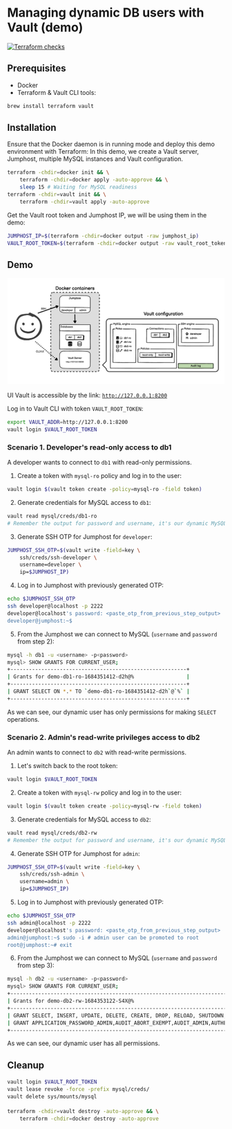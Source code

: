 # Managing dynamic DB users with Vault (demo)

[![Terraform checks](https://github.com/Amet13/dynamic-dbusers-vault-demo/actions/workflows/tf-checks.yml/badge.svg)](https://github.com/Amet13/dynamic-dbusers-vault-demo/actions/workflows/tf-checks.yml)

## Prerequisites

- Docker
- Terraform & Vault CLI tools:

```bash
brew install terraform vault
```

## Installation

Ensure that the Docker daemon is in running mode and deploy this demo environment with Terraform:
In this demo, we create a Vault server, Jumphost, multiple MySQL instances and Vault configuration.

```bash
terraform -chdir=docker init && \
    terraform -chdir=docker apply -auto-approve && \
    sleep 15 # Waiting for MySQL readiness
terraform -chdir=vault init && \
    terraform -chdir=vault apply -auto-approve
```

Get the Vault root token and Jumphost IP, we will be using them in the demo:

```bash
JUMPHOST_IP=$(terraform -chdir=docker output -raw jumphost_ip)
VAULT_ROOT_TOKEN=$(terraform -chdir=docker output -raw vault_root_token)
```

## Demo

![](image.png)

UI Vault is accessible by the link: [`http://127.0.0.1:8200`](http://127.0.0.1:8200/ui/)

Log in to Vault CLI with token `VAULT_ROOT_TOKEN`:

```bash
export VAULT_ADDR=http://127.0.0.1:8200
vault login $VAULT_ROOT_TOKEN
```

### Scenario 1. Developer's read-only access to db1

A developer wants to connect to `db1` with read-only permissions.

1. Create a token with `mysql-ro` policy and log in to the user:

```bash
vault login $(vault token create -policy=mysql-ro -field token)
```

2. Generate credentials for MySQL access to `db1`:

```bash
vault read mysql/creds/db1-ro
# Remember the output for password and username, it's our dynamic MySQL user creds
```

3. Generate SSH OTP for Jumphost for `developer`:

```bash
JUMPHOST_SSH_OTP=$(vault write -field=key \
    ssh/creds/ssh-developer \
    username=developer \
    ip=$JUMPHOST_IP)
```

4. Log in to Jumphost with previously generated OTP:

```bash
echo $JUMPHOST_SSH_OTP
ssh developer@localhost -p 2222
developer@localhost's password: <paste_otp_from_previous_step_output>
developer@jumphost:~$ 
```

5. From the Jumphost we can connect to MySQL (`username` and `password` from step 2):

```bash
mysql -h db1 -u <username> -p<password>
mysql> SHOW GRANTS FOR CURRENT_USER;
+---------------------------------------------------------+
| Grants for demo-db1-ro-1684351412-d2h@%                 |
+---------------------------------------------------------+
| GRANT SELECT ON *.* TO `demo-db1-ro-1684351412-d2h`@`%` |
+---------------------------------------------------------+
```

As we can see, our dynamic user has only permissions for making `SELECT` operations.

### Scenario 2. Admin's read-write privileges access to db2

An admin wants to connect to `db2` with read-write permissions.

1. Let's switch back to the root token:

```bash
vault login $VAULT_ROOT_TOKEN
```

2. Create a token with `mysql-rw` policy and log in to the user:

```bash
vault login $(vault token create -policy=mysql-rw -field token)
```

3. Generate credentials for MySQL access to `db2`:

```bash
vault read mysql/creds/db2-rw
# Remember the output for password and username, it's our dynamic MySQL user creds
```

4. Generate SSH OTP for Jumphost for `admin`:

```bash
JUMPHOST_SSH_OTP=$(vault write -field=key \
    ssh/creds/ssh-admin \
    username=admin \
    ip=$JUMPHOST_IP)
```

5. Log in to Jumphost with previously generated OTP:

```bash
echo $JUMPHOST_SSH_OTP
ssh admin@localhost -p 2222
developer@localhost's password: <paste_otp_from_previous_step_output>
admin@jumphost:~$ sudo -i # admin user can be promoted to root
root@jumphost:~# exit
```

6. From the Jumphost we can connect to MySQL (`username` and `password` from step 3):

```bash
mysql -h db2 -u <username> -p<password>
mysql> SHOW GRANTS FOR CURRENT_USER;
+------------------------------------------------------------------------------------------------------------------------------------------------------------------------------------------------------------------------------------------------------------------------------------------------------------------------------------------------------------------------------------------------------------------------------------------------------------------------------------------------------------------------------------------------------------------------------------------------------------------------------------------------------------------------------------------------------------------------------------------------------------------------------------------+
| Grants for demo-db2-rw-1684353122-S4X@%                                                                                                                                                                                                                                                                                                                                                                                                                                                                                                                                                                                                                                                                                                                                                  |
+------------------------------------------------------------------------------------------------------------------------------------------------------------------------------------------------------------------------------------------------------------------------------------------------------------------------------------------------------------------------------------------------------------------------------------------------------------------------------------------------------------------------------------------------------------------------------------------------------------------------------------------------------------------------------------------------------------------------------------------------------------------------------------------+
| GRANT SELECT, INSERT, UPDATE, DELETE, CREATE, DROP, RELOAD, SHUTDOWN, PROCESS, FILE, REFERENCES, INDEX, ALTER, SHOW DATABASES, SUPER, CREATE TEMPORARY TABLES, LOCK TABLES, EXECUTE, REPLICATION SLAVE, REPLICATION CLIENT, CREATE VIEW, SHOW VIEW, CREATE ROUTINE, ALTER ROUTINE, CREATE USER, EVENT, TRIGGER, CREATE TABLESPACE, CREATE ROLE, DROP ROLE ON *.* TO `demo-db2-rw-1684353122-S4X`@`%`                                                                                                                                                                                                                                                                                                                                                                                     |
| GRANT APPLICATION_PASSWORD_ADMIN,AUDIT_ABORT_EXEMPT,AUDIT_ADMIN,AUTHENTICATION_POLICY_ADMIN,BACKUP_ADMIN,BINLOG_ADMIN,BINLOG_ENCRYPTION_ADMIN,CLONE_ADMIN,CONNECTION_ADMIN,ENCRYPTION_KEY_ADMIN,FIREWALL_EXEMPT,FLUSH_OPTIMIZER_COSTS,FLUSH_STATUS,FLUSH_TABLES,FLUSH_USER_RESOURCES,GROUP_REPLICATION_ADMIN,GROUP_REPLICATION_STREAM,INNODB_REDO_LOG_ARCHIVE,INNODB_REDO_LOG_ENABLE,PASSWORDLESS_USER_ADMIN,PERSIST_RO_VARIABLES_ADMIN,REPLICATION_APPLIER,REPLICATION_SLAVE_ADMIN,RESOURCE_GROUP_ADMIN,RESOURCE_GROUP_USER,ROLE_ADMIN,SENSITIVE_VARIABLES_OBSERVER,SERVICE_CONNECTION_ADMIN,SESSION_VARIABLES_ADMIN,SET_USER_ID,SHOW_ROUTINE,SYSTEM_USER,SYSTEM_VARIABLES_ADMIN,TABLE_ENCRYPTION_ADMIN,TELEMETRY_LOG_ADMIN,XA_RECOVER_ADMIN ON *.* TO `demo-db2-rw-1684353122-S4X`@`%` |
+------------------------------------------------------------------------------------------------------------------------------------------------------------------------------------------------------------------------------------------------------------------------------------------------------------------------------------------------------------------------------------------------------------------------------------------------------------------------------------------------------------------------------------------------------------------------------------------------------------------------------------------------------------------------------------------------------------------------------------------------------------------------------------------+
```

As we can see, our dynamic user has all permissions.

## Cleanup

```bash
vault login $VAULT_ROOT_TOKEN
vault lease revoke -force -prefix mysql/creds/
vault delete sys/mounts/mysql

terraform -chdir=vault destroy -auto-approve && \
    terraform -chdir=docker destroy -auto-approve
```
